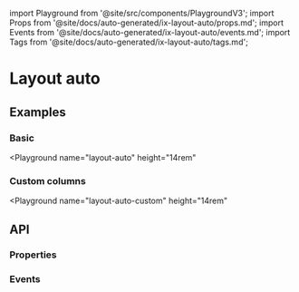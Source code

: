 import Playground from '@site/src/components/PlaygroundV3';
import Props from '@site/docs/auto-generated/ix-layout-auto/props.md';
import Events from '@site/docs/auto-generated/ix-layout-auto/events.md';
import Tags from '@site/docs/auto-generated/ix-layout-auto/tags.md';

# Layout auto

<Tags />

## Examples

### Basic

<Playground
name="layout-auto"
height="14rem"

> </Playground>

### Custom columns

<Playground
name="layout-auto-custom"
height="14rem"

> </Playground>

## API

### Properties

<Props />

### Events

<Events />
